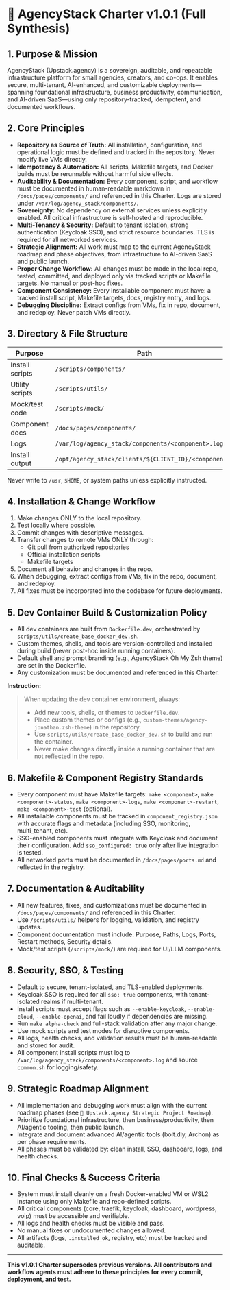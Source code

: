 # 🧠 AgencyStack Charter v1.0.1 (Full Synthesis)

## 1. Purpose & Mission
AgencyStack (Upstack.agency) is a sovereign, auditable, and repeatable infrastructure platform for small agencies, creators, and co-ops. It enables secure, multi-tenant, AI-enhanced, and customizable deployments—spanning foundational infrastructure, business productivity, communication, and AI-driven SaaS—using only repository-tracked, idempotent, and documented workflows.

## 2. Core Principles
- **Repository as Source of Truth:** All installation, configuration, and operational logic must be defined and tracked in the repository. Never modify live VMs directly.
- **Idempotency & Automation:** All scripts, Makefile targets, and Docker builds must be rerunnable without harmful side effects.
- **Auditability & Documentation:** Every component, script, and workflow must be documented in human-readable markdown in `/docs/pages/components/` and referenced in this Charter. Logs are stored under `/var/log/agency_stack/components/`.
- **Sovereignty:** No dependency on external services unless explicitly enabled. All critical infrastructure is self-hosted and reproducible.
- **Multi-Tenancy & Security:** Default to tenant isolation, strong authentication (Keycloak SSO), and strict resource boundaries. TLS is required for all networked services.
- **Strategic Alignment:** All work must map to the current AgencyStack roadmap and phase objectives, from infrastructure to AI-driven SaaS and public launch.
- **Proper Change Workflow:** All changes must be made in the local repo, tested, committed, and deployed only via tracked scripts or Makefile targets. No manual or post-hoc fixes.
- **Component Consistency:** Every installable component must have: a tracked install script, Makefile targets, docs, registry entry, and logs.
- **Debugging Discipline:** Extract configs from VMs, fix in repo, document, and redeploy. Never patch VMs directly.

## 3. Directory & File Structure
| Purpose | Path |
|--------|------|
| Install scripts | `/scripts/components/` |
| Utility scripts | `/scripts/utils/` |
| Mock/test code | `/scripts/mock/` |
| Component docs | `/docs/pages/components/` |
| Logs | `/var/log/agency_stack/components/<component>.log` |
| Install output | `/opt/agency_stack/clients/${CLIENT_ID}/<component>/` |

Never write to `/usr`, `$HOME`, or system paths unless explicitly instructed.

## 4. Installation & Change Workflow
1. Make changes ONLY to the local repository.
2. Test locally where possible.
3. Commit changes with descriptive messages.
4. Transfer changes to remote VMs ONLY through:
   - Git pull from authorized repositories
   - Official installation scripts
   - Makefile targets
5. Document all behavior and changes in the repo.
6. When debugging, extract configs from VMs, fix in the repo, document, and redeploy.
7. All fixes must be incorporated into the codebase for future deployments.

## 5. Dev Container Build & Customization Policy
- All dev containers are built from `Dockerfile.dev`, orchestrated by `scripts/utils/create_base_docker_dev.sh`.
- Custom themes, shells, and tools are version-controlled and installed during build (never post-hoc inside running containers).
- Default shell and prompt branding (e.g., AgencyStack Oh My Zsh theme) are set in the Dockerfile.
- Any customization must be documented and referenced in this Charter.

**Instruction:**
> When updating the dev container environment, always:
> - Add new tools, shells, or themes to `Dockerfile.dev`.
> - Place custom themes or configs (e.g., `custom-themes/agency-jonathan.zsh-theme`) in the repository.
> - Use `scripts/utils/create_base_docker_dev.sh` to build and run the container.
> - Never make changes directly inside a running container that are not reflected in the repo.

## 6. Makefile & Component Registry Standards
- Every component must have Makefile targets: `make <component>`, `make <component>-status`, `make <component>-logs`, `make <component>-restart`, `make <component>-test` (optional).
- All installable components must be tracked in `component_registry.json` with accurate flags and metadata (including SSO, monitoring, multi_tenant, etc).
- SSO-enabled components must integrate with Keycloak and document their configuration. Add `sso_configured: true` only after live integration is tested.
- All networked ports must be documented in `/docs/pages/ports.md` and reflected in the registry.

## 7. Documentation & Auditability
- All new features, fixes, and customizations must be documented in `/docs/pages/components/` and referenced in this Charter.
- Use `/scripts/utils/` helpers for logging, validation, and registry updates.
- Component documentation must include: Purpose, Paths, Logs, Ports, Restart methods, Security details.
- Mock/test scripts (`/scripts/mock/`) are required for UI/LLM components.

## 8. Security, SSO, & Testing
- Default to secure, tenant-isolated, and TLS-enabled deployments.
- Keycloak SSO is required for all `sso: true` components, with tenant-isolated realms if multi-tenant.
- Install scripts must accept flags such as `--enable-keycloak`, `--enable-cloud`, `--enable-openai`, and fail loudly if dependencies are missing.
- Run `make alpha-check` and full-stack validation after any major change.
- Use mock scripts and test modes for disruptive components.
- All logs, health checks, and validation results must be human-readable and stored for audit.
- All component install scripts must log to `/var/log/agency_stack/components/<component>.log` and source `common.sh` for logging/safety.

## 9. Strategic Roadmap Alignment
- All implementation and debugging work must align with the current roadmap phases (see `🚀 Upstack.agency Strategic Project Roadmap`).
- Prioritize foundational infrastructure, then business/productivity, then AI/agentic tooling, then public launch.
- Integrate and document advanced AI/agentic tools (bolt.diy, Archon) as per phase requirements.
- All phases must be validated by: clean install, SSO, dashboard, logs, and health checks.

## 10. Final Checks & Success Criteria
- System must install cleanly on a fresh Docker-enabled VM or WSL2 instance using only Makefile and repo-defined scripts.
- All critical components (core, traefik, keycloak, dashboard, wordpress, voip) must be accessible and verifiable.
- All logs and health checks must be visible and pass.
- No manual fixes or undocumented changes allowed.
- All artifacts (logs, `.installed_ok`, registry, etc) must be tracked and auditable.

---

**This v1.0.1 Charter supersedes previous versions. All contributors and workflow agents must adhere to these principles for every commit, deployment, and test.**
